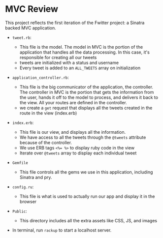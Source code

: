 # MVC Review

This project reflects the first iteration of the Fwitter project: a Sinatra backed MVC application. 

+ `tweet.rb`:
  * This file is the model. The model in MVC is the portion of the application that handles all the data processing. In this case, it's responsible for creating all our tweets
  * tweets are initialized with a status and username
  * Every tweet is added to an `ALL_TWEETS` array on initialization

+ `application_controller.rb`:
  * This file is the big communicator of the application, the controller. The controller in MVC is the portion that gets the information from the user, hands it off to the model to process, and delivers it back to the view. All your routes are defined in the controller.
  * we create a `get` request that displays all the tweets created in the route in the view (index.erb)

+ `index.erb`:
  * This file is our view, and displays all the information. 
  * We have access to all the tweets through the `@tweets` attribute because of the controller. 
  * We use ERB tags `<%= %>` to display ruby code in the view
  * Iterate over `@tweets` array to display each individual tweet

+ `Gemfile`
  * This file controls all the gems we use in this application, including Sinatra and pry.

+ `config.ru`:
  * This file is what is used to actually run our app and display it in the browser

+ `Public`:
  * This directory includes all the extra assets like CSS, JS, and images

+ In terminal, run `rackup` to start a localhost server.